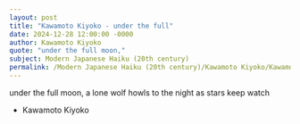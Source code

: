 ```yaml
---
layout: post
title: "Kawamoto Kiyoko - under the full"
date: 2024-12-28 12:00:00 -0000
author: Kawamoto Kiyoko
quote: "under the full moon,"
subject: Modern Japanese Haiku (20th century)
permalink: /Modern Japanese Haiku (20th century)/Kawamoto Kiyoko/Kawamoto Kiyoko - under the full
---
```


under the full moon,
a lone wolf howls to the night
as stars keep watch

- Kawamoto Kiyoko
